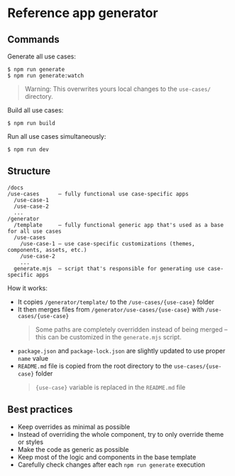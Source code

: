 # Reference app generator

## Commands 

Generate all use cases:
```
$ npm run generate
$ npm run generate:watch
```
> Warning: This overwrites yours local changes to the `use-cases/` directory.

Build all use cases:
```
$ npm run build
```

Run all use cases simultaneously:
```
$ npm run dev
```

## Structure

```
/docs
/use-cases      – fully functional use case-specific apps 
  /use-case-1
  /use-case-2
  ...
/generator
  /template     – fully functional generic app that's used as a base for all use cases
  /use-cases
    /use-case-1 – use case-specific customizations (themes, components, assets, etc.)
    /use-case-2
    ...
  generate.mjs  – script that's responsible for generating use case-specific apps
```

How it works:
- It copies `/generator/template/` to the `/use-cases/{use-case}` folder
- It then merges files from `/generator/use-cases/{use-case}` with `/use-cases/{use-case}`
  > Some paths are completely overridden instead of being merged – this can be customized in the `generate.mjs` script.
- `package.json` and `package-lock.json` are slightly updated to use proper `name` value
- `README.md` file is copied from the root directory to the `use-cases/{use-case}` folder
  > `{use-case}` variable is replaced in the `README.md` file

## Best practices

- Keep overrides as minimal as possible
- Instead of overriding the whole component, try to only override theme or styles
- Make the code as generic as possible
- Keep most of the logic and components in the base template
- Carefully check changes after each `npm run generate` execution
